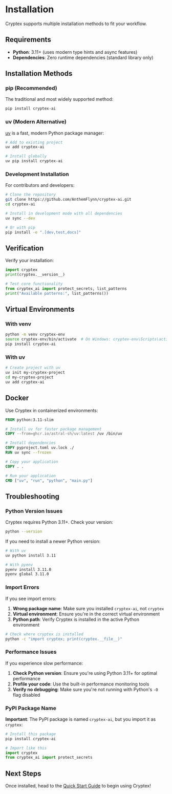 # Installation

Cryptex supports multiple installation methods to fit your workflow.

## Requirements

- **Python**: 3.11+ (uses modern type hints and async features)
- **Dependencies**: Zero runtime dependencies (standard library only)

## Installation Methods

### pip (Recommended)

The traditional and most widely supported method:

```bash
pip install cryptex-ai
```

### uv (Modern Alternative)

[uv](https://github.com/astral-sh/uv) is a fast, modern Python package manager:

```bash
# Add to existing project
uv add cryptex-ai

# Install globally
uv pip install cryptex-ai
```

### Development Installation

For contributors and developers:

```bash
# Clone the repository
git clone https://github.com/AnthemFlynn/cryptex-ai.git
cd cryptex-ai

# Install in development mode with all dependencies
uv sync --dev

# Or with pip
pip install -e ".[dev,test,docs]"
```

## Verification

Verify your installation:

```python
import cryptex
print(cryptex.__version__)

# Test core functionality
from cryptex_ai import protect_secrets, list_patterns
print("Available patterns:", list_patterns())
```

## Virtual Environments

### With venv

```bash
python -m venv cryptex-env
source cryptex-env/bin/activate  # On Windows: cryptex-env\Scripts\activate
pip install cryptex-ai
```

### With uv

```bash
# Create project with uv
uv init my-cryptex-project
cd my-cryptex-project
uv add cryptex-ai
```

## Docker

Use Cryptex in containerized environments:

```dockerfile
FROM python:3.11-slim

# Install uv for faster package management
COPY --from=ghcr.io/astral-sh/uv:latest /uv /bin/uv

# Install dependencies
COPY pyproject.toml uv.lock ./
RUN uv sync --frozen

# Copy your application
COPY . .

# Run your application
CMD ["uv", "run", "python", "main.py"]
```

## Troubleshooting

### Python Version Issues

Cryptex requires Python 3.11+. Check your version:

```bash
python --version
```

If you need to install a newer Python version:

```bash
# With uv
uv python install 3.11

# With pyenv
pyenv install 3.11.0
pyenv global 3.11.0
```

### Import Errors

If you see import errors:

1. **Wrong package name**: Make sure you installed `cryptex-ai`, not `cryptex`
2. **Virtual environment**: Ensure you're in the correct virtual environment
3. **Python path**: Verify Cryptex is installed in the active Python environment

```bash
# Check where cryptex is installed
python -c "import cryptex; print(cryptex.__file__)"
```

### Performance Issues

If you experience slow performance:

1. **Check Python version**: Ensure you're using Python 3.11+ for optimal performance
2. **Profile your code**: Use the built-in performance monitoring tools
3. **Verify no debugging**: Make sure you're not running with Python's `-O` flag disabled

### PyPI Package Name

**Important**: The PyPI package is named `cryptex-ai`, but you import it as `cryptex`:

```bash
# Install this package
pip install cryptex-ai
```

```python
# Import like this
import cryptex
from cryptex_ai import protect_secrets
```

## Next Steps

Once installed, head to the [Quick Start Guide](../quickstart.md) to begin using Cryptex!